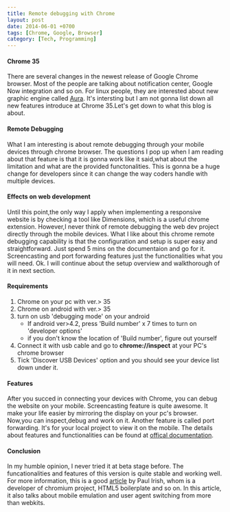 ```yaml
---
title: Remote debugging with Chrome
layout: post
date: 2014-06-01 +0700
tags: [Chrome, Google, Browser]
category: [Tech, Programming]
---
```


#### Chrome 35
There are several changes in the newest release of Google Chrome browser. Most of the people are talking about notification center, Google Now integration and so on. For linux people, they are interested about new graphic engine called <a href="https://sites.google.com/a/chromium.org/dev/developers/design-documents/aura/aura-overview" target="_blank">Aura</a>. It's intersting but I am not gonna list down all new features introduce at Chrome 35.Let's get down to what this blog is about.

#### Remote Debugging
What I am interesting is about remote debugging through your mobile devices through chrome browser. The questions I pop up when I am reading about that feature is that it is gonna work like it said,what about the limitation and what are the provided functonalities. This is gonna be a huge change for developers since it can change the way coders handle with multiple devices.

#### Effects on web development

Until this point,the only way I apply when implementing a responsive website is by checking a tool like Dimensions, which is a useful chrome extension. However,I never think of remote debugging the web dev project directly through the mobile devices. What I like about this chrome remote debugging capability is that the configuration and setup is super easy and straightforward. Just spend 5 mins on the documentaion and go for it. Screencasting and port forwarding features just the functionalities what you will need. Ok. I will continue about the setup overview and walkthorough of it in next section.

#### Requirements

1. Chrome on your pc with ver.> 35
2. Chrome on android with ver.> 35
3. turn on usb 'debugging mode' on your android
	* If android ver>4.2, press 'Build number' x 7 times to turn on 'developer options'
	* if you don't know the location of 'Build number', figure out yourself
4. Connect it with usb cable and go to **chrome://inspect** at your PC's chrome browser
5. Tick 'Discover USB Devices' option and you should see your device list down under it.

#### Features
After you succed in connecting your devices with Chrome, you can debug the website on your mobile. Screencasting feature is quite awesome. It make your life easier by mirroring the display on your pc's browser. Now,you can inspect,debug and work on it. Another feature is called port forwarding. It's for your local project to view it on the mobile. The details about features and functionalities can be found at <a href="https://developer.chrome.com/devtools/docs/remote-debugging#setting-up-device"> offical documentation</a>.  

#### Conclusion
In my humble opinion, I never tried it at beta stage before. The funcationalities and features of this version is quite stable and working well. For more information, this is a good <a href="http://www.html5rocks.com/en/tutorials/developertools/mobile/">article</a> by Paul Irish, whom is a developer of chromium project, HTML5 boilerplate and so on. In this article, it also talks about mobile emulation and user agent switching from more than webkits. 
